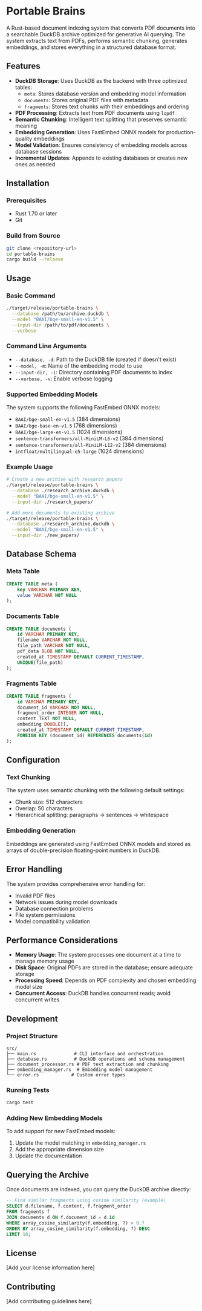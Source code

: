 # Portable Brains

A Rust-based document indexing system that converts PDF documents into a searchable DuckDB archive optimized for generative AI querying. The system extracts text from PDFs, performs semantic chunking, generates embeddings, and stores everything in a structured database format.

## Features

- **DuckDB Storage**: Uses DuckDB as the backend with three optimized tables:
  - `meta`: Stores database version and embedding model information
  - `documents`: Stores original PDF files with metadata
  - `fragments`: Stores text chunks with their embeddings and ordering
- **PDF Processing**: Extracts text from PDF documents using `lopdf`
- **Semantic Chunking**: Intelligent text splitting that preserves semantic meaning
- **Embedding Generation**: Uses FastEmbed ONNX models for production-quality embeddings
- **Model Validation**: Ensures consistency of embedding models across database sessions
- **Incremental Updates**: Appends to existing databases or creates new ones as needed

## Installation

### Prerequisites

- Rust 1.70 or later
- Git

### Build from Source

```bash
git clone <repository-url>
cd portable-brains
cargo build --release
```

## Usage

### Basic Command

```bash
./target/release/portable-brains \
  --database /path/to/archive.duckdb \
  --model "BAAI/bge-small-en-v1.5" \
  --input-dir /path/to/pdf/documents \
  --verbose
```

### Command Line Arguments

- `--database, -d`: Path to the DuckDB file (created if doesn't exist)
- `--model, -m`: Name of the embedding model to use
- `--input-dir, -i`: Directory containing PDF documents to index
- `--verbose, -v`: Enable verbose logging

### Supported Embedding Models

The system supports the following FastEmbed ONNX models:

- `BAAI/bge-small-en-v1.5` (384 dimensions)
- `BAAI/bge-base-en-v1.5` (768 dimensions) 
- `BAAI/bge-large-en-v1.5` (1024 dimensions)
- `sentence-transformers/all-MiniLM-L6-v2` (384 dimensions)
- `sentence-transformers/all-MiniLM-L12-v2` (384 dimensions)
- `intfloat/multilingual-e5-large` (1024 dimensions)

### Example Usage

```bash
# Create a new archive with research papers
./target/release/portable-brains \
  --database ./research_archive.duckdb \
  --model "BAAI/bge-small-en-v1.5" \
  --input-dir ./research_papers/

# Add more documents to existing archive
./target/release/portable-brains \
  --database ./research_archive.duckdb \
  --model "BAAI/bge-small-en-v1.5" \
  --input-dir ./new_papers/
```

## Database Schema

### Meta Table
```sql
CREATE TABLE meta (
    key VARCHAR PRIMARY KEY,
    value VARCHAR NOT NULL
);
```

### Documents Table
```sql
CREATE TABLE documents (
    id VARCHAR PRIMARY KEY,
    filename VARCHAR NOT NULL,
    file_path VARCHAR NOT NULL,
    pdf_data BLOB NOT NULL,
    created_at TIMESTAMP DEFAULT CURRENT_TIMESTAMP,
    UNIQUE(file_path)
);
```

### Fragments Table
```sql
CREATE TABLE fragments (
    id VARCHAR PRIMARY KEY,
    document_id VARCHAR NOT NULL,
    fragment_order INTEGER NOT NULL,
    content TEXT NOT NULL,
    embedding DOUBLE[],
    created_at TIMESTAMP DEFAULT CURRENT_TIMESTAMP,
    FOREIGN KEY (document_id) REFERENCES documents(id)
);
```

## Configuration

### Text Chunking

The system uses semantic chunking with the following default settings:
- Chunk size: 512 characters
- Overlap: 50 characters
- Hierarchical splitting: paragraphs → sentences → whitespace

### Embedding Generation

Embeddings are generated using FastEmbed ONNX models and stored as arrays of double-precision floating-point numbers in DuckDB.

## Error Handling

The system provides comprehensive error handling for:
- Invalid PDF files
- Network issues during model downloads
- Database connection problems
- File system permissions
- Model compatibility validation

## Performance Considerations

- **Memory Usage**: The system processes one document at a time to manage memory usage
- **Disk Space**: Original PDFs are stored in the database; ensure adequate storage
- **Processing Speed**: Depends on PDF complexity and chosen embedding model size
- **Concurrent Access**: DuckDB handles concurrent reads; avoid concurrent writes

## Development

### Project Structure

```
src/
├── main.rs              # CLI interface and orchestration
├── database.rs          # DuckDB operations and schema management
├── document_processor.rs # PDF text extraction and chunking
├── embedding_manager.rs  # Embedding model management
└── error.rs            # Custom error types
```

### Running Tests

```bash
cargo test
```

### Adding New Embedding Models

To add support for new FastEmbed models:

1. Update the model matching in `embedding_manager.rs`
2. Add the appropriate dimension size
3. Update the documentation

## Querying the Archive

Once documents are indexed, you can query the DuckDB archive directly:

```sql
-- Find similar fragments using cosine similarity (example)
SELECT d.filename, f.content, f.fragment_order
FROM fragments f
JOIN documents d ON f.document_id = d.id
WHERE array_cosine_similarity(f.embedding, ?) > 0.7
ORDER BY array_cosine_similarity(f.embedding, ?) DESC
LIMIT 10;
```

## License

[Add your license information here]

## Contributing

[Add contributing guidelines here]
